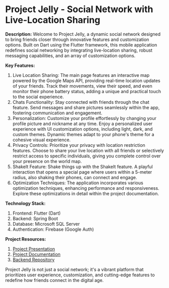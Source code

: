 # Project Jelly - Social Network with Live-Location Sharing

**Description:**
Welcome to Project Jelly, a dynamic social network designed to bring friends closer through innovative features and customization options. Built on Dart using the Flutter framework, this mobile application redefines social networking by integrating live-location sharing, robust messaging capabilities, and an array of customization options.

**Key Features:**
1. Live Location Sharing: The main page features an interactive map powered by the Google Maps API, providing real-time location updates of your friends. Track their movements, view their speed, and even monitor their phone battery status, adding a unique and practical touch to the social experience.
2. Chats Functionality: Stay connected with friends through the chat feature. Send messages and share pictures seamlessly within the app, fostering communication and engagement.
3. Personalization: Customize your profile effortlessly by changing your profile picture and nickname at any time. Enjoy a personalized user experience with UI customization options, including light, dark, and custom themes. Dynamic themes adapt to your phone's theme for a cohesive visual experience.
4. Privacy Controls: Prioritize your privacy with location restriction features. Choose to share your live location with all friends or selectively restrict access to specific individuals, giving you complete control over your presence on the world map.
5. ShakeIt Feature: Shake things up with the ShakeIt feature. A playful interaction that opens a special page where users within a 5-meter radius, also shaking their phones, can connect and engage.
6. Optimization Techniques: The application incorporates various optimization techniques, enhancing performance and responsiveness. Explore these optimizations in detail within the project documentation.

**Technology Stack:**
1. Frontend: Flutter (Dart)
2. Backend: Spring Boot
3. Database: Microsoft SQL Server
4. Authentication: Firebase (Google Auth)

**Project Resources:**
1. [Project Presentation](https://docs.google.com/presentation/d/1DTDBPNX9lyfIDsK7ZHZYm3cqVlrtUnsLtD5QIYFw5W4/edit?usp=sharing)
2. [Project Documentation](https://docs.google.com/document/d/12w32zDuOyp9MlhFqKdjyJvSp14NPq0NDU6xYpiLwDJg/edit?usp=sharing)
3. [Backend Repository](https://github.com/VAKOPWR/jelly-backend)

Project Jelly is not just a social network; it's a vibrant platform that prioritizes user experience, customization, and cutting-edge features to redefine how friends connect in the digital age.
